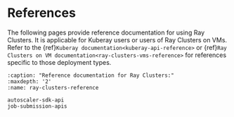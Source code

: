 # References

The following pages provide reference documentation for using Ray Clusters. It is applicable for Kuberay users or users of Ray Clusters on VMs.
Refer to the {ref}`Kuberay documentation<kuberay-api-reference>` or {ref}`Ray Clusters on VM documentation<ray-clusters-vms-reference>` for references specific to those deployment types.

```{toctree}
:caption: "Reference documentation for Ray Clusters:"
:maxdepth: '2'
:name: ray-clusters-reference

autoscaler-sdk-api
job-submission-apis
```

